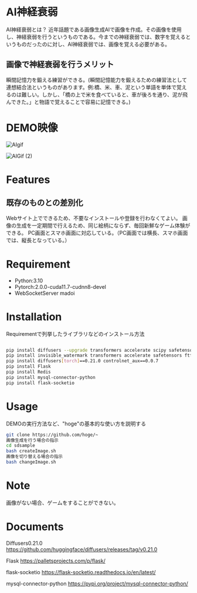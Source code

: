 # AI神経衰弱

AI神経衰弱とは？
近年話題である画像生成AIで画像を作成。その画像を使用し、神経衰弱を行うというものである。今までの神経衰弱では、数字を覚えるというものだったのに対し、AI神経衰弱では、画像を覚える必要がある。
## 画像で神経衰弱を行うメリット
瞬間記憶力を鍛える練習ができる。(瞬間記憶能力を鍛えるための練習法として連想結合法というものがあります。例:橋、米、車、泥という単語を単体で覚えるのは難しい。しかし、「橋の上で米を食べていると、車が後ろを通り、泥が飛んできた。」と物語で覚えることで容易に記憶できる。)

# DEMO映像
![AIgif](https://github.com/i-am-syosei/OldProject-0/assets/104332418/d710c6a3-7b6c-4e7a-9356-02d12466586f)

![AIGif (2)](https://github.com/i-am-syosei/OldProject-0/assets/104332418/22a874f1-86fb-4cc8-b7ea-1714713b5892)



# Features

## 既存のものとの差別化
Webサイト上でできるため、不要なインストールや登録を行わなくてよい。
画像の生成を一定期間で行えるため、同じ絵柄にならず、毎回新鮮なゲーム体験ができる。
PC画面とスマホ画面に対応している。（PC画面では横長、スマホ画面では、縦長となっている。）

# Requirement

* Python:3.10
* Pytorch:2.0.0-cuda11.7-cudnn8-devel
* WebSocketServer madoi

# Installation

Requirementで列挙したライブラリなどのインストール方法

```bash

pip install diffusers --upgrade transformers accelerate scipy safetensors
pip install invisible_watermark transformers accelerate safetensors ftfy
pip install diffusers[torch]==0.21.0 controlnet_aux==0.0.7
pip install Flask
pip install Redis
pip install mysql-connector-python
pip install flask-socketio

```

# Usage

DEMOの実行方法など、"hoge"の基本的な使い方を説明する

```bash
git clone https://github.com/hoge/~
画像生成を行う場合の指示
cd sdsample
bash createImage.sh
画像を切り替える場合の指示
bash changeImage.sh
```

# Note


画像がない場合、ゲームをすることができない。


# Documents
Diffusers0.21.0 
https://github.com/huggingface/diffusers/releases/tag/v0.21.0

Flask
https://palletsprojects.com/p/flask/

flask-socketio
https://flask-socketio.readthedocs.io/en/latest/

mysql-connector-python
https://pypi.org/project/mysql-connector-python/



